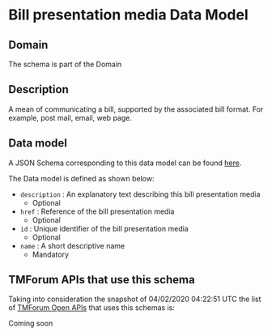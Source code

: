 # Bill presentation media Data Model

## Domain

The  schema is part of the  Domain

## Description

A mean of communicating a bill, supported by the associated bill format. For example, post mail, email, web page.

## Data model

A JSON Schema corresponding to this data model can be found
[here](https://github.com/tmforum-rand/schemas/blob/candidates/Customer/BillPresentationMedia.schema.json).

The Data model is defined as shown below:
- `description` : An explanatory text describing this bill presentation media
  - Optional
- `href` : Reference of the bill presentation media
  - Optional
- `id` : Unique identifier of the bill presentation media
  - Optional
- `name` : A short descriptive name
  - Mandatory




## TMForum APIs that use this schema

Taking into consideration the snapshot of 04/02/2020 04:22:51 UTC the list of [TMForum Open APIs](https://www.tmforum.org/open-apis/) that uses this schemas is:

Coming soon